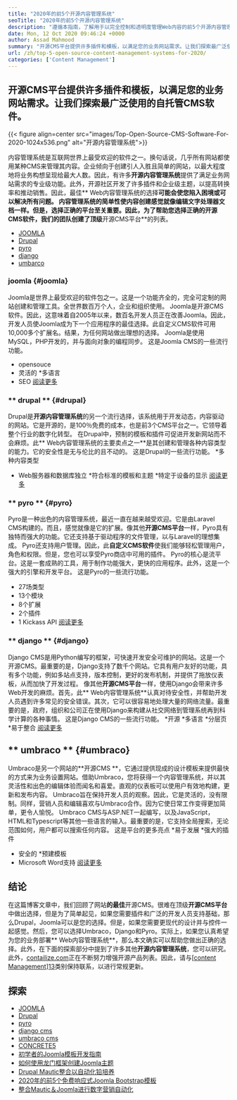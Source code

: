 ```yaml
---
title: "2020年的前5个开源内容管理系统" 
seoTitle: "2020年的前5个开源内容管理系统" 
description: "遵循本指南，了解用于以完全控制和透明度管理Web内容的前5个开源内容管理系统。" 
date: Mon, 12 Oct 2020 09:46:24 +0000
author: Assad Mahmood
summary: "开源CMS平台提供许多插件和模板，以满足您的业务网站需求。让我们探索最广泛使用的自托管CMS软件。" 
url: /zh/top-5-open-source-content-management-systems-for-2020/
categories: ['Content Management']
---
```


## 开源CMS平台提供许多插件和模板，以满足您的业务网站需求。让我们探索最广泛使用的自托管CMS软件。

{{< figure align=center src="images/Top-Open-Source-CMS-Software-For-2020-1024x536.png" alt="开源内容管理系统">}}

内容管理系统是互联网世界上最受欢迎的软件之一。换句话说，几乎所有网站都使用某种CMS来管理其内容。企业倾向于创建引人入胜且简单的网站，以最大程度地将业务构想呈现给最大人数。因此，有许多**开源内容管理系统**提供了满足业务网站需求的专业级功能。此外，开源社区开发了许多插件和企业级主题，以提高转换率和推动销售。因此，最佳** Web内容管理系统的选择**可能会使您陷入困境或可以解决所有问题。
内容管理系统的简单性使内容创建感觉就像编辑文字处理器文档一样。但是，选择正确的平台至关重要。因此，为了帮助您选择正确的开源CMS软件，我们的团队创建了顶级**开源CMS平台**的列表。
  * [JOOMLA][1]
  * [Drupal][2]
  * [pyro][3]
  * [django][4]
  * [umbarco][5]

### joomla {#joomla}
Joomla是世界上最受欢迎的软件包之一。这是一个功能齐全的，完全可定制的网站创建和管理工具。全世界数百万个人，企业和组织使用。
Joomla是开源CMS软件。因此，这意味着自2005年以来，数百名开发人员正在改善Joomla。因此，开发人员使Joomla成为下一个应用程序的最佳选择。此自定义CMS软件可用10,000多个扩展名。结果，为任何网站做出理想的选择。 Joomla是使用MySQL，PHP开发的，并与面向对象的编程同步。
这是Joomla CMS的一些流行功能。
  * opensouce
  * 灵活的
  *多语言
  * SEO
    [阅读更多][6]

### ** drupal ** {#drupal}
Drupal是**开源内容管理系统**的另一个流行选择，该系统用于开发动态，内容驱动的网站。它是开源的，是100％免费的成本，也是前3个CMS平台之一。它领导着整个行业的数字化转型。
在Drupal中，预制的模板和插件可促进开发新网站而不会麻烦。此** Web内容管理系统的主要卖点之一**是其创建和管理各种内容类型的能力。它的安全性是无与伦比的且不动的。
这是Drupal的一些流行功能。
  *多种内容类型
  * Web服务器和数据库独立
  *符合标准的模板和主题
  *特定于设备的显示
    [阅读更多][7]

### ** pyro ** {#pyro}
Pyro是一种出色的内容管理系统，最近一直在越来越受欢迎。它是由Laravel CMS构建的。而且，感觉就像是它的扩展。像其他**开源CMS平台**一样，Pyro具有独特而强大的功能。它还支持基于驱动程序的文件管理，以与Laravel的理想集成。
Pyro还支持用户管理。因此，此**自定义CMS软件**使我们能够轻松管理用户，角色和权限。但是，您也可以享受Pyro商店中可用的插件。
Pyro的核心是流平台。这是一套成熟的工具，用于制作功能强大，更快的应用程序。此外，这是一个强大的引擎和开发平台。
这是Pyro的一些流行功能。
  * 27场类型
  * 13个模块
  * 8个扩展
  * 2个插件
  * 1 Kickass API
    [阅读更多][8]

### ** django ** {#django}
Django CMS是用Python编写的框架，可快速开发安全可维护的网站。这是一个开源CMS。最重要的是，Django支持了数千个网站。它具有用户友好的功能，具有多个功能，例如多站点支持，版本控制，更好的发布机制，并提供了拖放仪表板，从而加快了开发过程。
像其他**开源CMS平台**一样，使用Django会带来许多Web开发的麻烦。首先，此** Web内容管理系统**认真对待安全性，并帮助开发人员遇到许多常见的安全错误。其次，它可以很容易地处理大量的网络流量。最重要的是，政府，组织和公司正在使用Django来构建从社交网络到管理系统再到科学计算的各种事情。
这是Django CMS的一些流行功能。
  *开源
  *多语言
  *分层页
  *易于整合
    [阅读更多][9]

## ** umbraco ** {#umbraco}
Umbraco是另一个网站的**开源CMS **，它通过提供现成的设计模板来提供最快的方式来为业务设置网站。借助Umbraco，您将获得一个内容管理系统，并以其灵活性和出色的编辑体验而闻名和喜爱。直观的仪表板可以使用户有效地构建，更新和发布内容。
Umbraco旨在保持开发人员的观察。因此，它是灵活的，没有限制。同样，营销人员和编辑喜欢与Umbraco合作。因为它使日常工作变得更加简单，更令人愉悦。
Umbraco CMS与ASP.NET一起编写，以及JavaScript，HTML和Typescript等其他一些语言的输入。最重要的是，它支持全局搜索，无论范围如何，用户都可以搜索任何内容。
这是平台的更多亮点
  *易于发展
  *强大的插件
  * 安全的
  *预建模板
  * Microsoft Word支持
    [阅读更多][10]

## 结论
在这篇博客文章中，我们回顾了网站**的最佳**开源CMS。很难在顶级**开源CMS平台**中做出选择，但是为了简单起见，如果您需要插件和广泛的开发人员支持基础，那么Drupal，Joomla可以是您的选择。但是，如果您需要更现代的设计并与控件一起感觉。然后，您可以选择Umbraco，Django和Pyro。实际上，如果您认真希望为您的业务部署** Web内容管理系统**，那么本文确实可以帮助您做出正确的选择。此外，在下面的探索部分中提到了许多其他**开源内容管理系统**，您可以研究。
此外，[contailize.com][11]正在不断努力增强开源产品列表。因此，请与[[content Management][12]][13]类别保持联系，以进行常规更新。

## 探索
  * [JOOMLA][6]
  * [Drupal][7]
  * [pyro][8]
  * [django cms][9]
  * [umbraco cms][10]
  * [CONCRETE5][14]
  * [初学者的Joomla模板开发指南][15]
  * [如何使用龙门框架创建Joomla主题][16]
  * [Drupal Mautic整合以自动化铅培养][17]
  * [2020年的前5个免费响应式Joomla Bootstrap模板][18]
  * [整合Mautic＆Joomla进行数字营销自动化][19]

  
[1]: #joomla
[2]: #drupal
[3]: #pyro
[4]: #django
[5]: #umbarco
[6]: https://products.containerize.com/content-management/joomla
[7]: https://products.containerize.com/content-management/drupal
[8]: https://products.containerize.com/content-management/pyro
[9]: https://products.containerize.com/content-management/django
[10]: https://products.containerize.com/content-management/umbraco
[11]: https://www.containerize.com/
[12]: https://products.containerize.com/content-management/
[13]: https://products.containerize.com/rad
[14]: https://products.containerize.com/content-management/concrete5
[15]: https://blog.containerize.com/content-management/responsive-joomla-templates-tutorial/
[16]: https://blog.containerize.com/content-management/how-to-create-joomla-theme-joomla-gantry-framework/
[17]: https://blog.containerize.com/content-management/drupal-tutorial-automate-lead-growth-with-drupal-mautic/
[18]: https://blog.containerize.com/content-management/top-5-best-free-responsive-joomla-templates-of-2020/
[19]: https://blog.containerize.com/content-management/integrate-mautic-with-joomla-for-marketing-automation/
